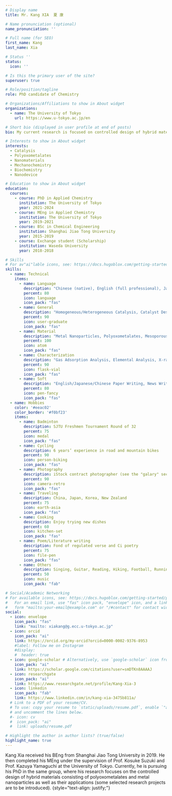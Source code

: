 ```yaml
---
# Display name
title: Mr. Kang XIA  夏 康

# Name pronunciation (optional)
name_pronunciation: ''

# Full name (for SEO)
first_name: Kang
last_name: Xia

# Status ''
status:
  icon: ''

# Is this the primary user of the site?
superuser: true

# Role/position/tagline
role: PhD candidate of Chemistry

# Organizations/Affiliations to show in About widget
organizations:
  - name: The University of Tokyo
    url: https://www.u-tokyo.ac.jp/en

# Short bio (displayed in user profile at end of posts)
bio: My current research is focused on controlled design of hybrid materials of polyoxometalates and metal nanoparticles as well as their applications

# Interests to show in About widget
interests:
  - Catalysis
  - Polyoxometalates
  - Nanomaterials
  - Mechanochemistry
  - Biochemistry
  - Nanodevice

# Education to show in About widget
education:
  courses:
    - course: PhD in Applied Chemistry
      institution: The University of Tokyo
      year: 2021-2024
    - course: MEng in Applied Chemistry
      institution: The University of Tokyo
      year: 2019-2021
    - course: BSc in Chemical Engineering
      institution: Shanghai Jiao Tong University
      year: 2015-2019
    - course: Exchange student (Scholarship)
      institution: Waseda University
      year: 2018-2018

# Skills
# For av"ai"lable icons, see: https://docs.hugoblox.com/getting-started/page-builder/#icons
skills:
  - name: Technical
    items:
      - name: Language
        description: "Chinese (native), English (full professional), Japanese (full professional), German (elementary), Sanskrit (elementary)"
        percent: 80
        icon: language
        icon_pack: "fas"
      - name: General
        description: "Homogeneous/Heterogeneous Catalysis, Catalyst Design, Surface Modification, Morphology Control, Coordination Chemistrty, Self-assembly, Mechanochemistry"
        percent: 90
        icon: user-graduate
        icon_pack: "fas"
      - name: Material
        description: "Metal Nanoparticles, Polyoxometalates, Mesoporous Materials, Zeolites, Nanocarbon, Inorganic/Organic Synthesis, Hydrothermal Synthesis, "
        percent: 100
        icon: atom
        icon_pack: "fas"
      - name: Characterization
        description: "Gas Adsorption Analysis, Elemental Analysis, X-ray Diffraction, UV-Visible Spectroscopy, Scanning/Transmission Electron Microscopy, X-ray Photon Spectroscopy, Dynamic Light Scattering, Raman Spectroscopy, Infrared Spectroscopy, Mass Analysis"
        percent: 90
        icon: flask-vial
        icon_pack: "fas"
      - name: Soft
        description: "English/Japanese/Chinese Paper Writing, News Writing, Illustration, Microsoft Office, Origin Lab, SciFinder, GitHub, Lightroom"
        percent: 80
        icon: pen-fancy
        icon_pack: "fas"
  - name: Hobbies
    color: '#eeac02'
    color_border: '#f0bf23'
    items:
      - name: Badminton
        description: SJTU Freshmen Tournament Round of 32
        percent: 75
        icon: medal
        icon_pack: "fas"
      - name: Cycling
        description: 6 years’ experience in road and mountain bikes
        percent: 90
        icon: person-biking
        icon_pack: "fas"
      - name: Photography
        description: iStock contract photographer (see the "galary" section)
        percent: 90
        icon: camera-retro
        icon_pack: "fas"
      - name: Traveling
        description: China, Japan, Korea, New Zealand
        percent: 75
        icon: earth-asia
        icon_pack: "fas"
      - name: Cooking
        description: Enjoy trying new dishes
        percent: 60
        icon: kitchen-set
        icon_pack: "fas"
      - name: Poem/Literature writing
        description: Fond of regulated verse and Ci poetry
        percent: 75
        icon: file-pen
        icon_pack: "fas"
      - name: Others
        description: Singing, Guitar, Reading, Hiking, Football, Running, [WANT to start triathlon]
        percent: 50
        icon: music
        icon_pack: "fab"

# Social/Academic Networking
# For available icons, see: https://docs.hugoblox.com/getting-started/page-builder/#icons
#   For an email link, use "fas" icon pack, "envelope" icon, and a link in the
#   form "mailto:your-email@example.com" or "/#contact" for contact widget.
social:
  - icon: envelope
    icon_pack: "fas"
    link: "mailto: xiakang@g.ecc.u-tokyo.ac.jp"
  - icon: orcid
    icon_pack: "ai"
    link: https://orcid.org/my-orcid?orcid=0000-0002-9376-8953
    #label: Follow me on Instagram
    #display:
    #  header: true
  - icon: google-scholar # Alternatively, use `google-scholar` icon from `"ai"` icon pack
    icon_pack: "ai"
    link: https://scholar.google.com/citations?user=smDTKn8AAAAJ
  - icon: researchgate
    icon_pack: "ai"
    link: https://www.researchgate.net/profile/Kang-Xia-3
  - icon: linkedin
    icon_pack: "fab"
    link: https://www.linkedin.com/in/kang-xia-3475b811a/
  # Link to a PDF of your resume/CV.
  # To use: copy your resume to `static/uploads/resume.pdf`, enable `"ai"` icons in `params.yaml`,
  # and uncomment the lines below.
  #- icon: cv
  #  icon_pack: "ai"
  #  link: uploads/resume.pdf

# Highlight the author in author lists? (true/false)
highlight_name: true
---
```


Kang Xia received his BEng from Shanghai Jiao Tong University in 2019. He then completed his MEng under the supervision of Prof. Kosuke Suzuki and Prof. Kazuya Yamaguchi at the University of Tokyo. Currently, he is pursuing his PhD in the same group, where his research focuses on the controlled design of hybrid materials consisting of polyoxometalates and metal nanoparticles as well as their applications (some selected research projects are to be introduced).
{style="text-align: justify;"}
